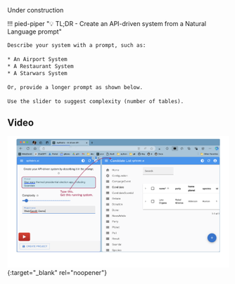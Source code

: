 Under construction

!!! pied-piper ":bulb: TL;DR - Create an API-driven system from a Natural Language prompt"

    Describe your system with a prompt, such as:

    * An Airport System
    * A Restaurant System
    * A Starwars System

    Or, provide a longer prompt as shown below.

    Use the slider to suggest complexity (number of tables).

## Video

[![Web/GenAI Automation](images/web_genai/Web-GenAI-Demo.png)](https://youtu.be/YSjQPDYPdGE "Microservice Automation"){:target="_blank" rel="noopener"}
